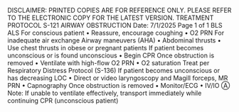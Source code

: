 DISCLAIMER: PRINTED COPIES ARE FOR REFERENCE ONLY. PLEASE REFER TO THE ELECTRONIC COPY FOR THE LATEST VERSION.
TREATMENT PROTOCOL S-121
AIRWAY OBSTRUCTION
Date: 7/1/2025 Page 1 of 1
BLS ALS
For conscious patient
• Reassure, encourage coughing
• O2 PRN
For inadequate air exchange
Airway maneuvers (AHA)
• Abdominal thrusts
• Use chest thrusts in obese or pregnant patients
If patient becomes unconscious or is found
unconscious
• Begin CPR
Once obstruction is removed
• Ventilate with high-flow O2 PRN
• O2 saturation
Treat per Respiratory Distress Protocol (S-136)
If patient becomes unconscious or has
decreasing LOC
• Direct or video laryngoscopy and Magill
forceps, MR PRN
• Capnography
Once obstruction is removed
• Monitor/ECG
• IV/IO Ⓐ
Note: If unable to ventilate effectively, transport immediately while continuing CPR (unconscious patient)

